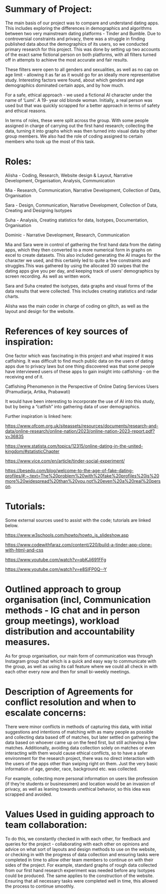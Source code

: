 # Summary of Project:

The main basis of our project was to compare and understand dating apps. This includes exploring the differences in demographics and algorithms between two very mainstream dating platforms - Tinder and Bumble. Due to controversial constraints and privacy, there was a struggle in finding published data about the demographics of its users, so we conducted primary research for this project. This was done by setting up two accounts of the exact same fictional person on both platforms, with all filters turned off in attempts to achieve the most accurate and fair results.

These filters were open to all genders and sexualities, as well as no cap on age limit - allowing it as far as it would go for an ideally more representative study. Interesting factors were found, about which genders and age demographics dominated certain apps, and by how much. 

For a safe, ethical approach - we used a fictional AI character under the name of ‘Lumi’. A 19- year old blonde woman. Initially, a real person was used but that was quickly scrapped for a better approach in terms of safety and ethical reasons. 

In terms of roles, these were split across the group. With some people assigned in charge of carrying out the first hand research; collecting the data, turning it into graphs which was then turned into visual data by other group members. We also had the role of coding assigned to certain members who took up the most of this task. 


# Roles:

Alisha - Coding, Research, Website design & Layout, Narrative Development, Organisation, Analysis, Communication

Mia - Research, Communication, Narrative Development, Collection of Data, Organisation

Sara - Design, Communication, Narrative Development, Collection of Data, Creating and Designing Isotypes

Suha - Analysis, Creating statistics for data, Isotypes, Documentation, Organisation

Dominic - Narrative Development, Research, Communication


Mia and Sara were in control of gathering the first hand data from the dating apps, which they then converted to a more numerical form in graphs on excel to create datasets. This also included generating the AI images for the character we used, and this certainly led to quite a few constraints and struggles.This was gathered by using the allocated 30 swipes that the dating apps give you per day, and keeping track of users’ demographics by screen recording. As well as written work.

Sara and Suha created the isotypes, data graphs and visual forms of the data results that were collected. This includes creating statistics and radar charts.

Alisha was the main coder in charge of coding on glitch, as well as the layout and design for the website. 


# References of key sources of inspiration:

One factor which was fascinating in this project and what inspired it was catfishing. It was difficult to find much public data on the users of dating apps due to privacy laws but one thing discovered was that some people have interviewed users of these apps to gain insight into catfishing - on the receiving end of it. 

Catfishing Phenomenon in the Perspective of Online Dating Services Users (Pramudiarja, Artika, Prabawati) 

It would have been interesting to incorporate the use of AI into this study, but by being a “catfish” into gathering data of user demographics. 


Further inspiration is linked here:

https://www.ofcom.org.uk/siteassets/resources/documents/research-and-data/online-research/online-nation/2023/online-nation-2023-report.pdf?v=36835

https://www.statista.com/topics/12315/online-dating-in-the-united-kingdom/#statisticChapter

https://www.vice.com/en/article/tinder-social-experiment/

https://besedo.com/blog/welcome-to-the-age-of-fake-dating-profiles/#:~:text=The%20problem%20with%20fake%20profiles%20is%20more%20widespread%20than%20you,not%20even%20a%20real%20person.


# Tutorials:

Some external sources used to assist with the code; tutorials are linked below.

https://www.w3schools.com/howto/howto_js_slideshow.asp

https://www.codewithfaraz.com/content/220/build-a-tinder-app-clone-with-html-and-css

https://www.youtube.com/watch?v=qbKJj691FFg

https://www.youtube.com/watch?v=e8SIFP0Q--Y


# Outlined approach to group organisation (incl, Communication methods - IG chat and in person group meetings), workload distribution and accountability measures.

As for group organisation, our main form of communication was through Instagram group chat which is a quick and easy way to communicate with the group, as well as using its call feature where we could all check in with each other every now and then for small bi-weekly meetings. 


# Description of Agreements for conflict resolution and when to escalate concerns:

There were minor conflicts in methods of capturing this data, with initial suggestions and intentions of matching with as many people as possible and collecting data based off of matches, but later settled on gathering the data based on whoever came up on the feed first, but still achieving a few matches. Additionally, avoiding data collection solely on matches or even interacting with them would cause ethical conflicts, so to have a safer environment for the research project, there was no direct interaction with the users of the apps other than swiping right on them. Just the very basic information of age, gender, race, background etc. was collected.

For example, collecting more personal information on users like profession (if they’re students or businessmen) and location would be an invasion of privacy, as well as leaning towards unethical behavior, so this idea was scrapped and avoided. 


# Values Used in guiding approach to team collaboration:

To do this, we constantly checked in with each other, for feedback and queries for the project - collaborating with each other on opinions and advice on what sort of layouts and design methods to use on the website, or checking in with the progress of data collection and ensuring tasks were completed in time to allow other team members to continue on with their sides of the project.  For example, standard graphs of rough data collected from our first hand research experiment was needed before any Isotypes could be produced. The same applies to the construction of the website. Ensuring that all necessary tasks were completed well in time, this allowed the process to continue smoothly. 
